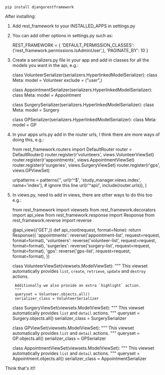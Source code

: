    pip install djangorestframework
    
After installing:
1. Add rest_framework to your INSTALLED_APPS in settings.py
2. You can add other options in settings.py such as:

    REST_FRAMEWORK = {
    'DEFAULT_PERMISSION_CLASSES': ('rest_framework.permissions.IsAdminUser',),
    'PAGINATE_BY': 10
    }
    

3. Create a serializers.py file in your app and add in classes for all the models you want in the api, e.g.:

    class VolunteerSerializer(serializers.HyperlinkedModelSerializer):
        class Meta:
            model = Volunteer
            exclude = ("user",)


    class AppointmentSerializer(serializers.HyperlinkedModelSerializer):
        class Meta:
            model = Appointment


    class SurgerySerializer(serializers.HyperlinkedModelSerializer):
        class Meta:
            model = Surgery


    class GPSerializer(serializers.HyperlinkedModelSerializer):
        class Meta:
            model = GP
            

4. In your apps urls.py add in the router urls, I think there are more ways of doing this, e.g.:

    from rest_framework.routers import DefaultRouter
    router = DefaultRouter()
    router.register(r'volunteers', views.VolunteerViewSet)
    router.register(r'appointments', views.AppointmentViewSet)
    router.register(r'surgeries', views.SurgeryViewSet)
    router.register(r'gps', views.GPViewSet)

    urlpatterns = patterns('',
        url(r'^$', 'study_manager.views.index', name='index'), # ignore this line
        url(r'^api/', include(router.urls)),
    )

5. In views.py, need to add in views, there are other ways to do this too e.g.:

    from rest_framework import viewsets
    from rest_framework.decorators import api_view
    from rest_framework.response import Response
    from rest_framework.reverse import reverse
    
    @api_view(('GET',))
    def api_root(request, format=None):
        return Response({
            'appointments': reverse('appointment-list', request=request, format=format),
            'volunteers': reverse('volunteer-list', request=request, format=format),
            'surgeries': reverse('surgery-list', request=request, format=format),
            'gps': reverse('gps-list', request=request, format=format),
        })


    class VolunteerViewSet(viewsets.ModelViewSet):
        """
        This viewset automatically provides `list`, `create`, `retrieve`,
        `update` and `destroy` actions.

        Additionally we also provide an extra `highlight` action.
        """
        queryset = Volunteer.objects.all()
        serializer_class = VolunteerSerializer


    class SurgeryViewSet(viewsets.ModelViewSet):
        """
        This viewset automatically provides `list` and `detail` actions.
        """
        queryset = Surgery.objects.all()
        serializer_class = SurgerySerializer


    class GPViewSet(viewsets.ModelViewSet):
        """
        This viewset automatically provides `list` and `detail` actions.
        """
        queryset = GP.objects.all()
        serializer_class = GPSerializer


    class AppointmentViewSet(viewsets.ModelViewSet):
        """
        This viewset automatically provides `list` and `detail` actions.
        """
        queryset = Appointment.objects.all()
        serializer_class = AppointmentSerializer

Think that's it!!

